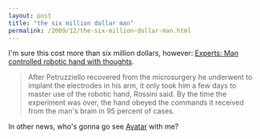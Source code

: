 ```yaml
---
layout: post
title: "the six million dollar man"
permalink: /2009/12/the-six-million-dollar-man.html
---
```


I'm sure this cost more than six million dollars, however: [Experts: Man controlled robotic hand with thoughts](http://www.google.com/hostednews/ap/article/ALeqM5g3TVpsPKejzzd9U5XuRVvI7kEf1wD9CB9KN03?index=0&ned=us).

> After Petruzziello recovered from the microsurgery he underwent to implant the electrodes in his arm, it only took him a few days to master use of the robotic hand, Rossini said. By the time the experiment was over, the hand obeyed the commands it received from the man's brain in 95 percent of cases.

In other news, who's gonna go see [Avatar](http://avatar.typepad.com/) with me?